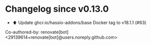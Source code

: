 # Changelog since v0.13.0
- ⬆️ Update ghcr.io/hassio-addons/base Docker tag to v18.1.1 (#63)

Co-authored-by: renovate[bot] <29139614+renovate[bot]@users.noreply.github.com> 
